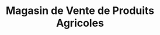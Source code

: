 ---
title: "Magasin de Vente de Produits Agricoles"
url: /nzerekore/magasin-de-vente-de-produits-agricoles/
shop: ferme
---